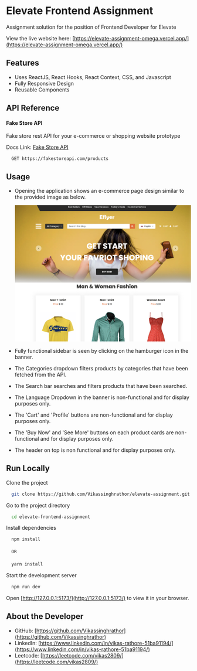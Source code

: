 
# Elevate Frontend Assignment

Assignment solution for the position of Frontend Developer for Elevate

View the live website here: [https://elevate-assignment-omega.vercel.app/](https://elevate-assignment-omega.vercel.app/)





## Features

- Uses ReactJS, React Hooks, React Context, CSS, and Javascript 
- Fully Responsive Design
- Reusable Components
## API Reference

#### Fake Store API

Fake store rest API for your e-commerce or shopping website prototype

Docs Link: [Fake Store API](https://fakestoreapi.com/docs)

```http
  GET https://fakestoreapi.com/products
```






## Usage

- Opening the application shows an e-commerce page design similar to the provided image as below.

    ![Provided Image Here](./src/assets/Assignment.png)

- Fully functional sidebar is seen by clicking on the hamburger icon in the banner.
- The Categories dropdown filters products by categories that have been fetched from the API.
- The Search bar searches and filters products that have been searched.
- The Language Dropdown in the banner is non-functional and for display purposes only.
- The 'Cart' and 'Profile' buttons are non-functional and for display purposes only.
- The 'Buy Now' and 'See More' buttons on each product cards are non-functional and for display purposes only.
- The header on top is non functional and for display purposes only.
## Run Locally

Clone the project

```bash
  git clone https://github.com/Vikassinghrathor/elevate-assignment.git
```

Go to the project directory

```bash
  cd elevate-frontend-assignment
```

Install dependencies

```bash
  npm install
  
  OR

  yarn install
```

Start the development server

```bash
  npm run dev
```
Open [http://127.0.0.1:5173/](http://127.0.0.1:5173/) to view it in your browser.



## About the Developer

- GitHub: [https://github.com/Vikassinghrathor](https://github.com/Vikassinghrathor)
- LinkedIn: [https://www.linkedin.com/in/vikas-rathore-51ba91194/](https://www.linkedin.com/in/vikas-rathore-51ba91194/)
- Leetcode: [https://leetcode.com/vikas2809/](https://leetcode.com/vikas2809/)
